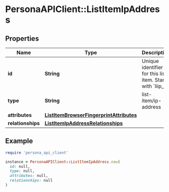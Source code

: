 # PersonaAPIClient::ListItemIpAddress

## Properties

| Name | Type | Description | Notes |
| ---- | ---- | ----------- | ----- |
| **id** | **String** | Unique identifier for this list item. Starts with &#x60;liip_&#x60;. | [optional] |
| **type** | **String** | list-item/ip-address | [optional] |
| **attributes** | [**ListItemBrowserFingerprintAttributes**](ListItemBrowserFingerprintAttributes.md) |  | [optional] |
| **relationships** | [**ListItemIpAddressRelationships**](ListItemIpAddressRelationships.md) |  | [optional] |

## Example

```ruby
require 'persona_api_client'

instance = PersonaAPIClient::ListItemIpAddress.new(
  id: null,
  type: null,
  attributes: null,
  relationships: null
)
```

